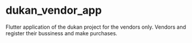 # dukan_vendor_app

Flutter application of the dukan project for the vendors only. Vendors and register their bussiness and make purchases.
